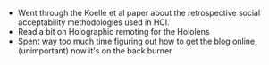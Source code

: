 - Went through the Koelle et al paper about the retrospective social acceptability methodologies used in HCI.
- Read a bit on Holographic remoting  for the Hololens
- Spent way too much time figuring out how to get the blog online, (unimportant) now it's on the back burner